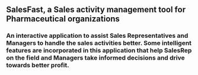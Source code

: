 ## SalesFast, a Sales activity management tool for Pharmaceutical organizations

### An interactive application to assist Sales Representatives and Managers to handle the sales activities better. Some intelligent features are incorporated in this application that help SalesRep on the field and Managers take informed decisions and drive towards better profit. 
